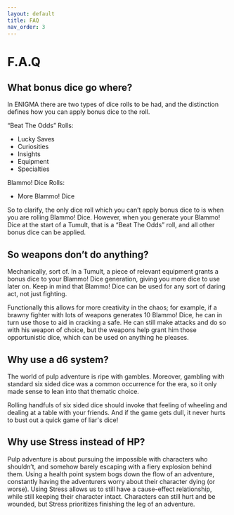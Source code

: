 ```yaml
---
layout: default
title: FAQ
nav_order: 3
---
```


# F.A.Q

## What bonus dice go where?

In ENIGMA there are two types of dice rolls to be had, and the distinction defines how you can apply bonus dice to the roll.

“Beat The Odds” Rolls:

- Lucky Saves
- Curiosities
- Insights
- Equipment
- Specialties

Blammo! Dice Rolls:

- More Blammo! Dice

So to clarify, the only dice roll which you can’t apply bonus dice to is when you are rolling Blammo! Dice. However, when you generate your Blammo! Dice at the start of a Tumult, that is a “Beat The Odds” roll, and all other bonus dice can be applied.

## So weapons don’t do anything?

Mechanically, sort of. In a Tumult, a piece of relevant equipment grants a bonus dice to your Blammo! Dice generation, giving you more dice to use later on. Keep in mind that Blammo! Dice can be used for any sort of daring act, not just fighting.

Functionally this allows for more creativity in the chaos; for example, if a brawny fighter with lots of weapons generates 10 Blammo! Dice, he can in turn use those to aid in cracking a safe. He can still make attacks and do so with his weapon of choice, but the weapons help grant him those opportunistic dice, which can be used on anything he pleases.

## Why use a d6 system?

The world of pulp adventure is ripe with gambles. Moreover, gambling with standard six sided dice was a common occurrence for the era, so it only made sense to lean into that thematic choice.

Rolling handfuls of six sided dice should invoke that feeling of wheeling and dealing at a table with your friends. And if the game gets dull, it never hurts to bust out a quick game of liar's dice!

## Why use Stress instead of HP?

Pulp adventure is about pursuing the impossible with characters who shouldn’t, and somehow barely escaping with a fiery explosion behind them. Using a health point system bogs down the flow of an adventure, constantly having the adventurers worry about their character dying (or worse). Using Stress allows us to still have a cause-effect relationship, while still keeping their character intact. Characters can still hurt and be wounded, but Stress prioritizes finishing the leg of an adventure.
